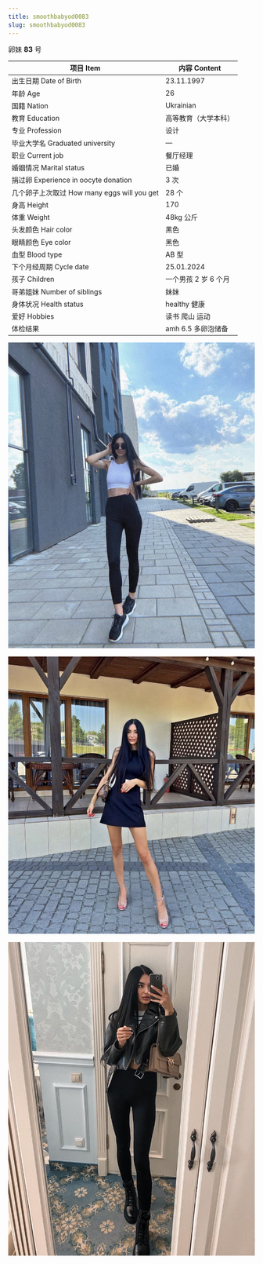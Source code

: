 ```yaml
---
title: smoothbabyod0083
slug: smoothbabyod0083
---
```


卵妹 **83** 号

| 项目 Item | 内容 Content |
|-----------|-------------|
| 出生日期 Date of Birth | 23.11.1997 |
| 年龄 Age | 26 |
| 国籍 Nation | Ukrainian |
| 教育 Education | 高等教育（大学本科） |
| 专业 Profession | 设计 |
| 毕业大学名 Graduated university | — |
| 职业 Current job | 餐厅经理 |
| 婚姻情况 Marital status | 已婚 |
| 捐过卵 Experience in oocyte donation | 3 次 |
| 几个卵子上次取过 How many eggs will you get | 28 个 |
| 身高 Height | 170 |
| 体重 Weight | 48kg 公斤 |
| 头发颜色 Hair color | 黑色 |
| 眼睛颜色 Eye color | 黑色 |
| 血型 Blood type | AB 型 |
| 下个月经周期 Cycle date | 25.01.2024 |
| 孩子 Children | 一个男孩 2 岁 6 个月 |
| 哥弟姐妹 Number of siblings | 妹妹 |
| 身体状况 Health status | healthy 健康 |
| 爱好 Hobbies | 读书 爬山 运动 |
| 体检结果 | amh 6.5 多卵泡储备 |

![图片 4](images/smoothbabyod0083_4.jpg)

![图片 5](images/smoothbabyod0083_5.jpg)

![图片 6](images/smoothbabyod0083_6.jpg)
